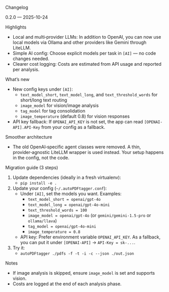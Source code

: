Changelog

0.2.0 — 2025-10-24

Highlights
- Local and multi‑provider LLMs: In addition to OpenAI, you can now use local models via Ollama and other providers like Gemini through LiteLLM.
- Simple AI config: Choose explicit models per task in `[AI]` — no code changes needed.
- Clearer cost logging: Costs are estimated from API usage and reported per analysis.

What’s new
- New config keys under `[AI]`:
  - `text_model_short`, `text_model_long`, and `text_threshold_words` for short/long text routing
  - `image_model` for vision/image analysis
  - `tag_model` for tag consolidation
  - `image_temperature` (default 0.8) for vision responses
- API key fallback: If `OPENAI_API_KEY` is not set, the app can read `[OPENAI-API].API-Key` from your config as a fallback.

Smoother architecture
- The old OpenAI‑specific agent classes were removed. A thin, provider‑agnostic LiteLLM wrapper is used instead. Your setup happens in the config, not the code.

Migration guide (3 steps)
1) Update dependencies (ideally in a fresh virtualenv):
   - `pip install -e .`
2) Update your config (`~/.autoPDFtagger.conf`):
   - Under `[AI]`, set the models you want. Examples:
     - `text_model_short = openai/gpt-4o`
     - `text_model_long = openai/gpt-4o-mini`
     - `text_threshold_words = 100`
     - `image_model = openai/gpt-4o` (or `gemini/gemini-1.5-pro` or `ollama/llava`)
     - `tag_model = openai/gpt-4o-mini`
     - `image_temperature = 0.8`
   - API key: Prefer environment variable `OPENAI_API_KEY`. As a fallback, you can put it under `[OPENAI-API]` → `API-Key = sk-...`.
3) Try it:
   - `autoPDFtagger ./pdfs -f -t -i -c --json ./out.json`

Notes
- If image analysis is skipped, ensure `image_model` is set and supports vision.
- Costs are logged at the end of each analysis phase.
